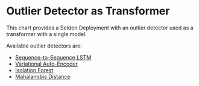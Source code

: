 # Outlier Detector as Transformer

This chart provides a Seldon Deployment with an outlier detector used as a transformer with a single model. 

Available outlier detectors are:
- [Sequence-to-Sequence LSTM](../../components/outlier-detection/seq2seq-lstm)
- [Variational Auto-Encoder](../../components/outlier-detection/vae)
- [Isolation Forest](../../components/outlier-detection/isolation-forest)
- [Mahalanobis Distance](../../components/outlier-detection/mahalanobis)

